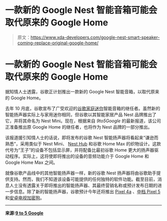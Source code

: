# 一款新的 Google Nest 智能音箱可能会取代原来的 Google Home

> 原文：<https://www.xda-developers.com/google-nest-smart-speaker-coming-replace-original-google-home/>

# 一款新的 Google Nest 智能音箱可能会取代原来的 Google Home

据知情人士透露，谷歌正计划推出一款新的 Google Nest 智能音箱，以取代原来的 Google Home。

去年 10 月底，谷歌宣布了广受欢迎的[谷歌家庭迷你](https://forum.xda-developers.com/connected-home/google-home)智能音箱的继任者。虽然新的智能扬声器实际上与家用迷你相同，但谷歌以其智能家居产品 Nest 品牌推出了它，并将其命名为 Nest Mini。现在，根据来自 *9to5Google* 的最新报道，该公司正准备推出原 Google Home 的继任者，也将作为 Nest 品牌的一部分推出。

该报道援引知情人士的话说，即将发布的谷歌 Nest 智能扬声器将看起来“谦逊而熟悉”，采用类似于 Nest Mini、 [Nest Hub](https://www.xda-developers.com/google-nest-hub-google-home-smart-speaker-display-india-for-rs-9999/) 和谷歌 Home Max 的织物设计。这款代号为“王子”的设备不包括显示屏，并将配备比最初谷歌 Home 更大的扬声器驱动程序。实际上，这将使即将推出的设备的音频功能介于 Google Home 和 Google Home Max 之间。

就像谷歌产品线中的其他智能扬声器一样，新的谷歌 Nest 扬声器将由谷歌助手提供支持。然而，我们不知道该设备可能提供的任何独特的软件功能。截至目前，消息人士没有透露关于即将推出的智能扬声器、其最终营销名称或预计发布日期的进一步信息。除了新的智能扬声器，谷歌预计今年还将推出 [Pixel 4a](https://www.xda-developers.com/google-pixel-4a-launch-delayed-july/) 、[中档 Pixel 5](https://www.xda-developers.com/google-pixel-5-snapdragon-765/) 和[安卓电视加密狗](https://www.xda-developers.com/google-android-tv-dongle-remote-ui/)。

* * *

**来源:[9 to 5 Google](https://9to5google.com/2020/06/15/exclusive-google-nest-home/)**